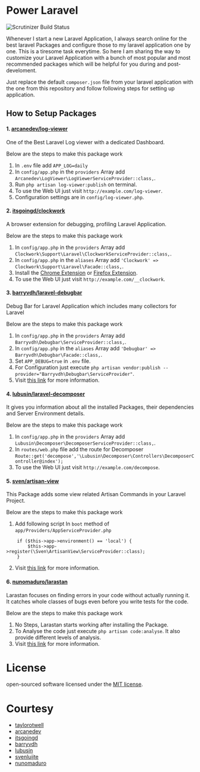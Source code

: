 # Power Laravel

![Scrutinizer Build Status](https://scrutinizer-ci.com/g/akshaykhale1992/power-laravel/badges/build.png?b=master)

Whenever I start a new Laravel Application, I always search online for the best laravel Packages and configure those to my laravel application one by one. This is a tiresome task everytime.
So here I am sharing the way to customize your Laravel Application with a bunch of most popular and most recommended packages which will be helpful for you during and post-develoment.

Just replace the default `composer.json` file from your laravel application with the one from this repository and follow following steps for setting up application.

## How to Setup Packages

#### 1. [arcanedev/log-viewer](https://github.com/ARCANEDEV/LogViewer)
One of the Best Laravel Log viewer with a dedicated Dashboard.

Below are the steps to make this package work

1. In `.env` file add `APP_LOG=daily`
2. In `config/app.php` in the `providers` Array add `Arcanedev\LogViewer\LogViewerServiceProvider::class,`.
3. Run `php artisan log-viewer:publish` on terminal.
4. To use the Web UI just visit `http://example.com/log-viewer`.
5. Configuration settings are in `config/log-viewer.php`.


#### 2. [itsgoingd/clockwork](https://github.com/itsgoingd/clockwork)
A browser extension for debugging, profiling Laravel Application.

Below are the steps to make this package work

1. In `config/app.php` in the `providers` Array add `Clockwork\Support\Laravel\ClockworkServiceProvider::class,`.
2. In `config/app.php` in the `aliases` Array add `'Clockwork' => Clockwork\Support\Laravel\Facade::class,`.
3. Install the [Chrome Extension](https://chrome.google.com/webstore/detail/clockwork/dmggabnehkmmfmdffgajcflpdjlnoemp) or [Firefox Extension](https://addons.mozilla.org/en-US/firefox/addon/clockwork-dev-tools/).
4. To use the Web UI just visit `http://example.com/__clockwork`.

#### 3. [barryvdh/laravel-debugbar](https://github.com/barryvdh/laravel-debugbar)

Debug Bar for Laravel Application which includes many collectors for Laravel

Below are the steps to make this package work

1. In `config/app.php` in the `providers` Array add `Barryvdh\Debugbar\ServiceProvider::class,`.
2. In `config/app.php` in the `aliases` Array add `'Debugbar' => Barryvdh\Debugbar\Facade::class,`.
3. Set `APP_DEBUG=true` in `.env` file.
4. For Configuration just execute `php artisan vendor:publish --provider="Barryvdh\Debugbar\ServiceProvider"`.
5. Visit [this link](https://github.com/barryvdh/laravel-debugbar) for more information.

#### 4. [lubusin/laravel-decomposer](https://github.com/lubusin/laravel-decomposer)

It gives you information about all the installed Packages, their dependencies and Server Environment details.

Below are the steps to make this package work

1. In `config/app.php` in the `providers` Array add `Lubusin\Decomposer\DecomposerServiceProvider::class,`.
2. In `routes/web.php` file add the route for Decomposer `Route::get('decompose','\Lubusin\Decomposer\Controllers\DecomposerController@index');`
3. To use the Web UI just visit `http://example.com/decompose`.

#### 5. [sven/artisan-view](https://github.com/svenluijten/artisan-view)

This Package adds some view related Artisan Commands in your Laravel Project.

Below are the steps to make this package work

1. Add following script In `boot` method of `app/Providers/AppServiceProvider.php`
```
    if ($this->app->environment() == 'local') {
        $this->app->register(\Sven\ArtisanView\ServiceProvider::class);
    }
```
2. Visit [this link](https://github.com/svenluijten/artisan-view) for more information.

#### 6. [nunomaduro/larastan](https://github.com/nunomaduro/larastan)
Larastan focuses on finding errors in your code without actually running it. It catches whole classes of bugs even before you write tests for the code.

Below are the steps to make this package work

1. No Steps, Larastan starts working after installing the Package.
2. To Analyse the code just execute `php artisan code:analyse`. It also provide different levels of analysis.
3. Visit [this link](https://github.com/nunomaduro/larastan) for more information.

# License
open-sourced software licensed under the [MIT license](https://opensource.org/licenses/MIT).

# Courtesy
- [taylorotwell](https://github.com/taylorotwell)
- [arcanedev](https://github.com/arcanedev)
- [itsgoingd](https://github.com/itsgoingd)
- [barryvdh](https://github.com/barryvdh)
- [lubusin](https://github.com/lubusin)
- [svenluijte](https://github.com/svenluijten)
- [nunomaduro](https://github.com/nunomaduro)
